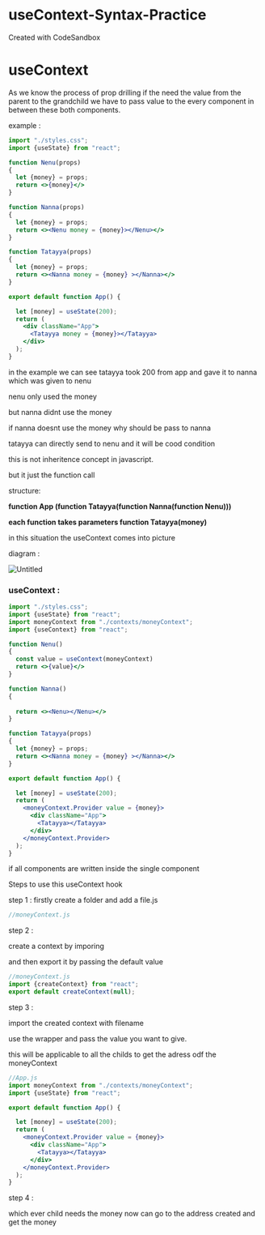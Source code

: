 # useContext-Syntax-Practice
Created with CodeSandbox

# useContext

As we know the process of prop drilling if the need the value from the parent to the grandchild we have to pass value  to the every component in between these both components.

example :

```jsx
import "./styles.css";
import {useState} from "react";

function Nenu(props)
{
  let {money} = props;
  return <>{money}</>
}

function Nanna(props)
{
  let {money} = props;
  return <><Nenu money = {money}></Nenu></>
}

function Tatayya(props)
{
  let {money} = props;
  return <><Nanna money = {money} ></Nanna></>
}

export default function App() {

  let [money] = useState(200);
  return (
    <div className="App">
      <Tatayya money = {money}></Tatayya>
    </div>
  );
}
```

in the example we can see tatayya took 200 from app and gave it to nanna which was given to nenu 

nenu only used the money 

but nanna didnt use the money 

if nanna doesnt use the money why should be pass to nanna 

tatayya can directly send to nenu and it will be cood condition

this is not inheritence concept in javascript.

but it just the function call

structure:

**function App (function Tatayya(function Nanna(function Nenu)))**

**each function takes parameters function Tatayya(money)**

in this situation the useContext comes into picture

diagram :

![Untitled](https://s3-us-west-2.amazonaws.com/secure.notion-static.com/255d42df-f3b8-4516-859d-f68e4d826b9b/Untitled.png)

### useContext :

```jsx
import "./styles.css";
import {useState} from "react";
import moneyContext from "./contexts/moneyContext";
import {useContext} from "react";

function Nenu()
{
  const value = useContext(moneyContext)
  return <>{value}</>
}

function Nanna()
{
  
  return <><Nenu></Nenu></>
}

function Tatayya(props)
{
  let {money} = props;
  return <><Nanna money = {money} ></Nanna></>
}

export default function App() {

  let [money] = useState(200);
  return (
    <moneyContext.Provider value = {money}>
      <div className="App">
        <Tatayya></Tatayya>
      </div>
    </moneyContext.Provider>
  );
}
```

if all components are written inside the single component

Steps to use this useContext hook

step 1 : firstly create a folder and add a file.js 

```jsx
//moneyContext.js

```

step 2 :

create a context by imporing

and then export it by passing the default value

```jsx
//moneyContext.js
import {createContext} from "react";
export default createContext(null);
```

step 3 :

import the created context with filename

use the wrapper and pass the value you want to give.

this will be applicable to all the childs to get the adress odf the moneyContext

```jsx
//App.js
import moneyContext from "./contexts/moneyContext";
import {useState} from "react";

export default function App() {

  let [money] = useState(200);
  return (
    <moneyContext.Provider value = {money}>
      <div className="App">
        <Tatayya></Tatayya>
      </div>
    </moneyContext.Provider>
  );
}
```

step 4 :

which ever child needs the money now can go to the address created and get the money
